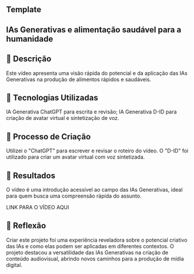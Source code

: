 ## Template

## IAs Generativas e alimentação saudável para a humanidade

## 📒 Descrição

Este vídeo apresenta uma visão rápida do potencial e da aplicação das IAs Generativas na produção de alimentos rápidos e saudáveis.

## 🤖 Tecnologias Utilizadas

IA Generativa ChatGPT para escrita e revisão;
IA Generativa D-ID para criação de avatar virtual e sintetização de voz.

## 🧐 Processo de Criação

Utilizei o "ChatGPT" para escrever e revisar o roteiro do vídeo. O "D-ID" foi utilizado para criar um avatar virtual com voz sintetizada. 

## 🚀 Resultados

O vídeo é uma introdução acessível ao campo das IAs Generativas, ideal para quem busca uma compreensão rápida do assunto.

LINK PARA O VÍDEO AQUI

## 💭 Reflexão

Criar este projeto foi uma experiência reveladora sobre o potencial criativo das IAs e como elas podem ser aplicadas em diferentes contextos.
O projeto destacou a versatilidade das IAs Generativas na criação de conteúdo audiovisual, abrindo novos caminhos para a produção de mídia digital.

